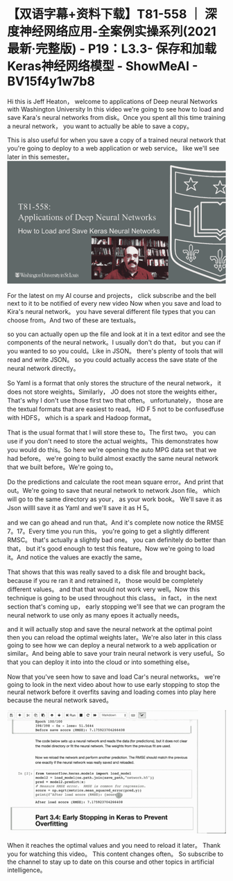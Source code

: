# 【双语字幕+资料下载】T81-558 ｜ 深度神经网络应用-全案例实操系列(2021最新·完整版) - P19：L3.3- 保存和加载Keras神经网络模型 - ShowMeAI - BV15f4y1w7b8

Hi this is Jeff Heaton， welcome to applications of Deep neural Networks with Washington University In this video we're going to see how to load and save Kara's neural networks from disk。Once you spent all this time training a neural network， you want to actually be able to save a copy。

 This is also useful for when you save a copy of a trained neural network that you're going to deploy to a web application or web service。 like we'll see later in this semester。![](img/fcb55d43d6ed5e04848ece71f7dd4972_1.png)

For the latest on my AI course and projects， click subscribe and the bell next to it to be notified of every new video Now when you save and load to Kira's neural network。 you have several different file types that you can choose from。And two of these are textuals。

 so you can actually open up the file and look at it in a text editor and see the components of the neural network。I usually don't do that， but you can if you wanted to so you could。Like in JSON。 there's plenty of tools that will read and write JSON。 so you could actually access the save state of the neural network directly。

So Yaml is a format that only stores the structure of the neural network， it does not store weights。Similarly， JO does not store the weights either。That's why I don't use those first two that often。 unfortunately， those are the textual formats that are easiest to read。 HD F 5 not to be confusedfuse with HDFS， which is a spark and Hadoop format。

That is the usual format that I will store these to。The first two。 you can use if you don't need to store the actual weights。This demonstrates how you would do this。So here we're opening the auto MPG data set that we had before。 we're going to build almost exactly the same neural network that we built before。We're going to。

Do the predictions and calculate the root mean square error。And print that out。We're going to save that neural network to network Json file。 which will go to the same directory as your， as your work book。 We'll save it as Json willll save it as Yaml and we'll save it as H 5。

 and we can go ahead and run that。And it's complete now notice the RMSE 7。17。Every time you run this。 you're going to get a slightly different RMSC。 that's actually a slightly bad one。 you can definitely do better than that， but it's good enough to test this feature。Now we're going to load it。And notice the values are exactly the same。

That shows that this was really saved to a disk file and brought back。 because if you re ran it and retrained it， those would be completely different values。 and that that would not work very well。Now this technique is going to be used throughout this class。 in fact， in the next section that's coming up， early stopping we'll see that we can program the neural network to use only as many epoes it actually needs。

 and it will actually stop and save the neural network at the optimal point then you can reload the optimal weights later。We're also later in this class going to see how we can deploy a neural network to a web application or similar。And being able to save your train neural network is very useful。So that you can deploy it into into the cloud or into something else。

 Now that you've seen how to save and load Car's neural networks。 we're going to look in the next video about how to use early stopping to stop the neural network before it overfits saving and loading comes into play here because the neural network saved。



![](img/fcb55d43d6ed5e04848ece71f7dd4972_3.png)

When it reaches the optimal values and you need to reload it later。 Thank you for watching this video。 This content changes often。 So subscribe to the channel to stay up to date on this course and other topics in artificial intelligence。